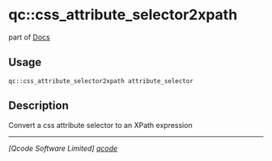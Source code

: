qc::css_attribute_selector2xpath
================================

part of [Docs](../index.md)

Usage
-----
`qc::css_attribute_selector2xpath attribute_selector`

Description
-----------
Convert a css attribute selector to an XPath expression

----------------------------------
*[Qcode Software Limited] [qcode]*

[qcode]: http://www.qcode.co.uk "Qcode Software"